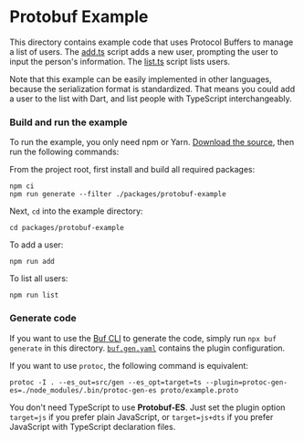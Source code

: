 # Protobuf Example

This directory contains example code that uses Protocol Buffers to manage a
list of users. The [add.ts](./src/add.ts) script adds a new user, prompting the
user to input the person's information. The [list.ts](./src/list.ts) script 
lists users.

Note that this example can be easily implemented in other languages, because
the serialization format is standardized. That means you could add a user to the
list with Dart, and list people with TypeScript interchangeably.

### Build and run the example

To run the example, you only need npm or Yarn.
[Download the source](https://github.com/bufbuild/protobuf-es/archive/refs/heads/main.zip),
then run the following commands:

From the project root, first install and build all required packages:

```shellsession
npm ci
npm run generate --filter ./packages/protobuf-example
```

Next, `cd` into the example directory:

```shellsession
cd packages/protobuf-example
```

To add a user:

```shellsession
npm run add
```

To list all users:

```shellsession
npm run list
```

### Generate code

If you want to use the [Buf CLI](https://github.com/bufbuild/buf) to generate the code,
simply run `npx buf generate` in this directory. [`buf.gen.yaml`](./buf.gen.yaml)
contains the plugin configuration.

If you want to use `protoc`, the following command is equivalent:

```shellsession
protoc -I . --es_out=src/gen --es_opt=target=ts --plugin=protoc-gen-es=./node_modules/.bin/protoc-gen-es proto/example.proto
```

You don't need TypeScript to use **Protobuf-ES**. Just set the plugin option `target=js` if you prefer plain JavaScript,
or `target=js+dts` if you prefer JavaScript with TypeScript declaration files.
